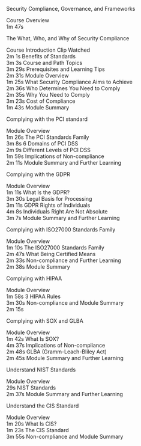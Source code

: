 Security Compliance, Governance, and Frameworks

Course Overview		
1m 47s	
	
		
The What, Who, and Why of Security Compliance		

	
Course Introduction	
Clip Watched	
2m 1s
Benefits of Standards		
3m 3s
Course and Path Topics		
3m 29s
Prerequisites and Learning Tips		
2m 31s
Module Overview		
1m 25s
What Security Compliance Aims to Achieve		
2m 36s
Who Determines You Need to Comply		
2m 35s
Why You Need to Comply		
3m 23s
Cost of Compliance		
1m 43s
Module Summary
	
		

Complying with the PCI standard		

	
Module Overview		
1m 26s
The PCI Standards Family		
3m 8s
6 Domains of PCI DSS		
2m 9s
Different Levels of PCI DSS		
1m 59s
Implications of Non-compliance		
2m 11s
Module Summary and Further Learning
		
		
Complying with the GDPR		

Module Overview		
1m 11s
What Is the GDPR?		
3m 30s
Legal Basis for Processing		
3m 11s
GDPR Rights of Individuals		
4m 8s
Individuals Right Are Not Absolute		
3m 7s
Module Summary and Further Learning
		
Complying with ISO27000 Standards Family

Module Overview		
1m 10s
The ISO27000 Standards Family		
2m 47s
What Being Certified Means		
2m 33s
Non-compliance and Further Learning		
2m 38s
Module Summary
		
Complying with HIPAA 		
	
Module Overview		
1m 58s
3 HIPAA Rules		
3m 30s
Non-compliance and Module Summary		
2m 15s
		
Complying with SOX and GLBA 		
	
Module Overview		
1m 42s
What Is SOX?		
4m 37s
Implications of Non-compliance		
2m 48s
GLBA (Gramm-Leach-Bliley Act)		
2m 45s
Module Summary and Further Learning
		
Understand NIST Standards		
	
Module Overview		
29s
NIST Standards		
2m 37s
Module Summary and Further Learning		

	
Understand the CIS Standard
	
Module Overview		
1m 20s
What Is CIS?		
1m 23s
The CIS Standard		
3m 55s
Non-compliance and Module Summary

